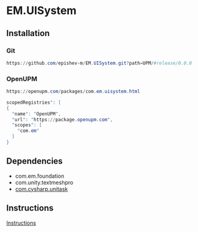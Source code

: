 # EM.UISystem

## Installation

### Git

```ps1
https://github.com/epishev-m/EM.UISystem.git?path=UPM/#release/0.0.0
```

### OpenUPM

```ps1
https://openupm.com/packages/com.em.uisystem.html
```

```ps1
scopedRegistries": [
{
  "name": "OpenUPM",
  "url": "https://package.openupm.com",
  "scopes": [
    "com.em"
  ]
}
```

## Dependencies
- com.em.foundation
- com.unity.textmeshpro
- [com.cysharp.unitask](https://openupm.com/packages/com.cysharp.unitask/)

## Instructions
[Instructions](UPM/README.md)  